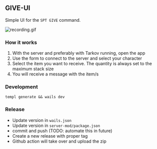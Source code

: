 ## GIVE-UI

Simple UI for the `SPT GIVE` command.

![recording.gif](recording.gif)

### How it works

1. With the server and preferably with Tarkov running, open the app
2. Use the form to connect to the server and select your character
3. Select the item you want to receive. The quantity is always set to the maximum stack size
4. You will receive a message with the item/s

### Development

```shell
templ generate && wails dev
```

### Release

- Update version in `wails.json`
- Update version in `server-mod/package.json`
- commit and push (TODO: automate this in future)
- Create a new release with proper tag
- Github action will take over and upload the zip
